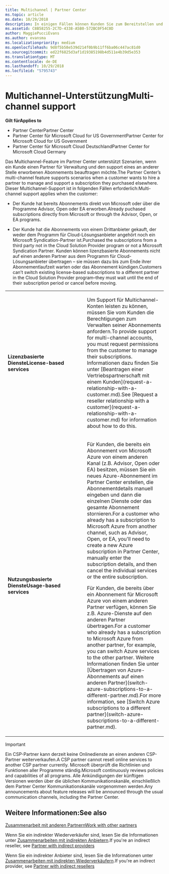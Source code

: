 ```yaml
---
title: Multichannel | Partner Center
ms.topic: article
ms.date: 10/29/2018
description: In einigen Fällen können Kunden Sie zum Bereitstellen und Unterstützen eines Abonnements einstellen, das sie an anderer Stelle erworben haben.
ms.assetid: C8B58255-2C7D-4338-A5B0-572BC0F54C0D
author: MaggiePucciEvans
ms.author: evansma
ms.localizationpriority: medium
ms.openlocfilehash: 9d8f5b58e539d214f0b9b11ff6ba06c447ac81d0
ms.sourcegitcommit: ed22f6825d3af1d19385198b4d511e4b39d5e353
ms.translationtype: MT
ms.contentlocale: de-DE
ms.lasthandoff: 10/29/2018
ms.locfileid: "5795743"
---
```

# <a name="multi-channel-support"></a><span data-ttu-id="63b63-103">Multichannel-Unterstützung</span><span class="sxs-lookup"><span data-stu-id="63b63-103">Multi-channel support</span></span>

**<span data-ttu-id="63b63-104">Gilt für</span><span class="sxs-lookup"><span data-stu-id="63b63-104">Applies to</span></span>**

-  <span data-ttu-id="63b63-105">Partner Center</span><span class="sxs-lookup"><span data-stu-id="63b63-105">Partner Center</span></span>
-  <span data-ttu-id="63b63-106">Partner Center für Microsoft Cloud for US Government</span><span class="sxs-lookup"><span data-stu-id="63b63-106">Partner Center for Microsoft Cloud for US Government</span></span>
-  <span data-ttu-id="63b63-107">Partner Center für Microsoft Cloud Deutschland</span><span class="sxs-lookup"><span data-stu-id="63b63-107">Partner Center for Microsoft Cloud Germany</span></span>

<span data-ttu-id="63b63-108">Das Multichannel-Feature im Partner Center unterstützt Szenarien, wenn ein Kunde einen Partner für Verwaltung und den support eines an anderer Stelle erworbenen Abonnements beauftragen möchte.</span><span class="sxs-lookup"><span data-stu-id="63b63-108">The Partner Center’s multi-channel feature supports scenarios when a customer wants to hire a partner to manage and support a subscription they purchased elsewhere.</span></span> <span data-ttu-id="63b63-109">Dieser Multichannel-Support ist in folgenden Fällen erforderlich:</span><span class="sxs-lookup"><span data-stu-id="63b63-109">Multi-channel support applies when the customer:</span></span>

-   <span data-ttu-id="63b63-110">Der Kunde hat bereits Abonnements direkt von Microsoft oder über die Programme Advisor, Open oder EA erworben.</span><span class="sxs-lookup"><span data-stu-id="63b63-110">Already puchased subscriptions directly from Microsoft or through the Advisor, Open, or EA programs.</span></span>

-   <span data-ttu-id="63b63-111">Der Kunde hat die Abonnements von einem Drittanbieter gekauft, der weder dem Programm für Cloud-Lösungsanbieter angehört noch ein Microsoft Syndication-Partner ist.</span><span class="sxs-lookup"><span data-stu-id="63b63-111">Purchased the subscriptions from a third party not in the Cloud Solution Provider program or not a Microsoft Syndication Partner.</span></span> <span data-ttu-id="63b63-112">Kunden können lizenzbasierte Abonnements nicht auf einen anderen Partner aus dem Programm für Cloud-Lösungsanbieter übertragen – sie müssen dazu bis zum Ende ihrer Abonnementlaufzeit warten oder das Abonnement kündigen.</span><span class="sxs-lookup"><span data-stu-id="63b63-112">Customers can’t switch existing license-based subscriptions to a different partner in the Cloud Solution Provider program–they must wait until the end of their subscription period or cancel before moving.</span></span>


<table>
<colgroup>
<col width="50%" />
<col width="50%" />
</colgroup>
<tbody>
<tr class="odd">
<td><p><strong><span data-ttu-id="63b63-113">Lizenzbasierte Dienste</span><span class="sxs-lookup"><span data-stu-id="63b63-113">License-based services</span></span></strong></p></td>
<td><p><span data-ttu-id="63b63-114">Um Support für Multichannel-Konten leisten zu können, müssen Sie vom Kunden die Berechtigungen zum Verwalten seiner Abonnements anfordern.</span><span class="sxs-lookup"><span data-stu-id="63b63-114">To provide support for multi-channel accounts, you must request permissions from the customer to manage their subscriptions.</span></span> <span data-ttu-id="63b63-115">Informationen dazu finden Sie unter [Beantragen einer Vertriebspartnerschaft mit einem Kunden](request-a-relationship-with-a-customer.md).</span><span class="sxs-lookup"><span data-stu-id="63b63-115">See [Request a reseller relationship with a customer](request-a-relationship-with-a-customer.md) for information about how to do this.</span></span></p></td>
</tr>
<tr class="even">
<td><p><strong><span data-ttu-id="63b63-116">Nutzungsbasierte Dienste</span><span class="sxs-lookup"><span data-stu-id="63b63-116">Usage-based services</span></span></strong></p></td>
<td>
<p><span data-ttu-id="63b63-117">Für Kunden, die bereits ein Abonnement von Microsoft Azure von einem anderen Kanal (z.B. Advisor, Open oder EA) besitzen, müssen Sie ein neues Azure-Abonnement im Partner Center erstellen, die Abonnementdetails manuell eingeben und dann die einzelnen Dienste oder das gesamte Abonnement stornieren.</span><span class="sxs-lookup"><span data-stu-id="63b63-117">For a customer who already has a subscription to Microsoft Azure from another channel, such as Advisor, Open, or EA, you'll need to create a new Azure subscription in Partner Center, manually enter the subscription details, and then cancel the individual services or the entire subscription.</span></span></p>
<p><span data-ttu-id="63b63-118">Für Kunden, die bereits über ein Abonnement für Microsoft Azure von einem anderen Partner verfügen, können Sie z.B. Azure-Dienste auf den anderen Partner übertragen.</span><span class="sxs-lookup"><span data-stu-id="63b63-118">For a customer who already has a subscription to Microsoft Azure from another partner, for example, you can switch Azure services to the other partner.</span></span> <span data-ttu-id="63b63-119">Weitere Informationen finden Sie unter [Übertragen von Azure-Abonnements auf einen anderen Partner](switch-azure-subscriptions-to-a-different-partner.md).</span><span class="sxs-lookup"><span data-stu-id="63b63-119">For more information, see [Switch Azure subscriptions to a different partner](switch-azure-subscriptions-to-a-different-partner.md).</span></span></p>
</td>
</tr>
</tbody>
</table>

> [!IMPORTANT]  
> <span data-ttu-id="63b63-120">Ein CSP-Partner kann derzeit keine Onlinedienste an einen anderen CSP-Partner weiterverkaufen.</span><span class="sxs-lookup"><span data-stu-id="63b63-120">A CSP partner cannot resell online services to another CSP partner currently.</span></span> <span data-ttu-id="63b63-121">Microsoft überprüft die Richtlinien und Funktionen aller Programme ständig.</span><span class="sxs-lookup"><span data-stu-id="63b63-121">Microsoft continuously reviews policies and capabilities of all programs.</span></span> <span data-ttu-id="63b63-122">Alle Ankündigungen der künftigen Versionen werden über die üblichen Kommunikationskanäle, einschließlich dem Partner Center Kommunikationskanäle vorgenommen werden.</span><span class="sxs-lookup"><span data-stu-id="63b63-122">Any announcements about feature releases will be announced through the usual communication channels, including the Partner Center.</span></span> 

## <a name="see-also"></a><span data-ttu-id="63b63-123">Weitere Informationen:</span><span class="sxs-lookup"><span data-stu-id="63b63-123">See also</span></span>

[<span data-ttu-id="63b63-124">Zusammenarbeit mit anderen Partnern</span><span class="sxs-lookup"><span data-stu-id="63b63-124">Work with other partners</span></span>](work-with-other-partners.md)

<span data-ttu-id="63b63-125">Wenn Sie ein indirekter Wiederverkäufer sind, lesen Sie die Informationen unter [Zusammenarbeiten mit indirekten Anbietern](indirect-reseller-tasks-in-partner-center.md).</span><span class="sxs-lookup"><span data-stu-id="63b63-125">If you're an indirect reseller, see [Partner with indirect providers](indirect-reseller-tasks-in-partner-center.md)</span></span>

<span data-ttu-id="63b63-126">Wenn Sie ein indirekter Anbieter sind, lesen Sie die Informationen unter [Zusammenarbeiten mit indirekten Wiederverkäufern](indirect-provider-tasks-in-partner-center.md).</span><span class="sxs-lookup"><span data-stu-id="63b63-126">If you're an indirect provider, see [Partner with indirect resellers](indirect-provider-tasks-in-partner-center.md)</span></span> 

 

 



